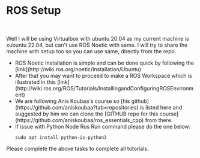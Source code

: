 <h1>ROS Setup</h1>

<br>
<p>Well I will be using Virtualbox with ubuntu 20.04 as my current machine is xubuntu 22.04, but can't use ROS Noetic with same.
I will try to share the machine with setup too so you can use same, directly from the repo.</p>

<p>
<ul>
<li>ROS Noetic Installation is simple and can be done quick by following the [link](http://wiki.ros.org/noetic/Installation/Ubuntu)</li>

<li>After that you may want to proceed to make a ROS Workspace which is illustrated in this [link](http://wiki.ros.org/ROS/Tutorials/InstallingandConfiguringROSEnvironment)</li>

<li>We are following Anis Koubaa's course so [his github](https://github.com/aniskoubaa?tab=repositories) is listed here and suggested by him we can clone the [GITHUB repo for this course](https://github.com/aniskoubaa/ros_essentials_cpp) from there.</li>

<li>If issue with Python Node Ros Run command please do the one below:</li>

````
sudo apt install python-is-python3
````
</ul>
</p>

<p> Please complete the above tasks to complete all tutorials. </p>
